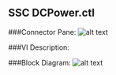 ## **SSC DCPower.ctl**
###Connector Pane:
![alt text](/Instrument%20Control/DCPower/SSC%20DCPower/SSC%20DCPower.ctlc.png "SSC DCPower.ctl connector pane")

###VI Description:


###Block Diagram:
![alt text](/Instrument%20Control/DCPower/SSC%20DCPower/SSC%20DCPower.ctld.png "SSC DCPower.ctl block diagram")
